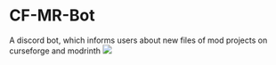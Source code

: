 # CF-MR-Bot
A discord bot, which informs users about new files of mod projects on curseforge and modrinth
![](https://github.com/ErdbeerbaerLP/Curseforge-Bot/raw/master/curseforge-bot.PNG)
